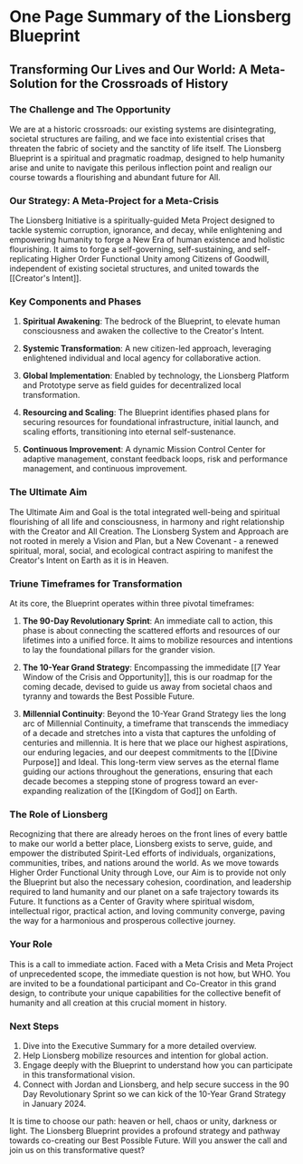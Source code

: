 # One Page Summary of the Lionsberg Blueprint

## Transforming Our Lives and Our World: A Meta-Solution for the Crossroads of History

### The Challenge and The Opportunity

We are at a historic crossroads: our existing systems are disintegrating, societal structures are failing, and we face into existential crises that threaten the fabric of society and the sanctity of life itself. The Lionsberg Blueprint is a spiritual and pragmatic roadmap, designed to help humanity arise and unite to navigate this perilous inflection point and realign our course towards a flourishing and abundant future for All. 

### Our Strategy: A Meta-Project for a Meta-Crisis

The Lionsberg Initiative is a spiritually-guided Meta Project designed to tackle systemic corruption, ignorance, and decay, while enlightening and empowering humanity to forge a New Era of human existence and holistic flourishing. It aims to forge a self-governing, self-sustaining, and self-replicating Higher Order Functional Unity among Citizens of Goodwill, independent of existing societal structures, and united towards the [[Creator's Intent]].

### Key Components and Phases

1. **Spiritual Awakening**: The bedrock of the Blueprint, to elevate human consciousness and awaken the collective to the Creator's Intent.
    
2. **Systemic Transformation**: A new citizen-led approach, leveraging enlightened individual and local agency for collaborative action.
    
3. **Global Implementation**: Enabled by technology, the Lionsberg Platform and Prototype serve as field guides for decentralized local transformation.
    
4. **Resourcing and Scaling**: The Blueprint identifies phased plans for securing resources for foundational infrastructure, initial launch, and scaling efforts, transitioning into eternal self-sustenance.
    
5. **Continuous Improvement**: A dynamic Mission Control Center for adaptive management, constant feedback loops, risk and performance management, and continuous improvement. 
    

### The Ultimate Aim

The Ultimate Aim and Goal is the total integrated well-being and spiritual flourishing of all life and consciousness, in harmony and right relationship with the Creator and All Creation. The Lionsberg System and Approach are not rooted in merely a Vision and Plan, but a New Covenant - a renewed spiritual, moral, social, and ecological contract aspiring to manifest the Creator's Intent on Earth as it is in Heaven. 

### Triune Timeframes for Transformation

At its core, the Blueprint operates within three pivotal timeframes:

1. **The 90-Day Revolutionary Sprint**: An immediate call to action, this phase is about connecting the scattered efforts and resources of our lifetimes into a unified force. It aims to mobilize resources and intentions to lay the foundational pillars for the grander vision.
    
2. **The 10-Year Grand Strategy**: Encompassing the immedidate [[7 Year Window of the Crisis and Opportunity]], this is our roadmap for the coming decade, devised to guide us away from societal chaos and tyranny and towards the Best Possible Future. 
    
3. **Millennial Continuity**: Beyond the 10-Year Grand Strategy lies the long arc of Millennial Continuity, a timeframe that transcends the immediacy of a decade and stretches into a vista that captures the unfolding of centuries and millennia. It is here that we place our highest aspirations, our enduring legacies, and our deepest commitments to the [[Divine Purpose]] and Ideal. This long-term view serves as the eternal flame guiding our actions throughout the generations, ensuring that each decade becomes a stepping stone of progress toward an ever-expanding realization of the [[Kingdom of God]] on Earth.

### The Role of Lionsberg 

Recognizing that there are already heroes on the front lines of every battle to make our world a better place, Lionsberg exists to serve, guide, and empower the distributed Spirit-Led efforts of individuals, organizations, communities, tribes, and nations around the world. As we move towards Higher Order Functional Unity through Love, our Aim is to provide not only the Blueprint but also the necessary cohesion, coordination, and leadership required to land humanity and our planet on a safe trajectory towards its Future. It functions as a Center of Gravity where spiritual wisdom, intellectual rigor, practical action, and loving community converge, paving the way for a harmonious and prosperous collective journey.

### Your Role

This is a call to immediate action. Faced with a Meta Crisis and Meta Project of unprecedented scope, the immediate question is not how, but WHO. You are invited to be a foundational participant and Co-Creator in this grand design, to contribute your unique capabilities for the collective benefit of humanity and all creation at this crucial moment in history.

### Next Steps

1. Dive into the Executive Summary for a more detailed overview.
2. Help Lionsberg mobilize resources and intention for global action.
3. Engage deeply with the Blueprint to understand how you can participate in this transformational vision.
4. Connect with Jordan and Lionsberg, and help secure success in the 90 Day Revolutionary Sprint so we can kick of the 10-Year Grand Strategy in January 2024. 

It is time to choose our path: heaven or hell, chaos or unity, darkness or light. The Lionsberg Blueprint provides a profound strategy and pathway towards co-creating our Best Possible Future. Will you answer the call and join us on this transformative quest?